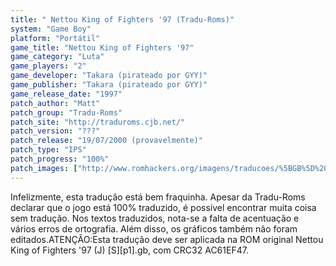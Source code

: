 ```yaml
---
title: " Nettou King of Fighters '97 (Tradu-Roms)"
system: "Game Boy"
platform: "Portátil"
game_title: "Nettou King of Fighters '97"
game_category: "Luta"
game_players: "2"
game_developer: "Takara (pirateado por GYY)"
game_publisher: "Takara (pirateado por GYY)"
game_release_date: "1997"
patch_author: "Matt"
patch_group: "Tradu-Roms"
patch_site: "http://traduroms.cjb.net/"
patch_version: "???"
patch_release: "19/07/2000 (provavelmente)"
patch_type: "IPS"
patch_progress: "100%"
patch_images: ["http://www.romhackers.org/imagens/traducoes/%5BGB%5D%20Nettou%20King%20of%20Fighters%20'97%20-%20Tradu-Roms%20-01.png","http://www.romhackers.org/imagens/traducoes/%5BGB%5D%20Nettou%20King%20of%20Fighters%20'97%20-%20Tradu-Roms%20-02.png","http://www.romhackers.org/imagens/traducoes/%5BGB%5D%20Nettou%20King%20of%20Fighters%20'97%20-%20Tradu-Roms%20-03.png"]
---
```

Infelizmente, esta tradução está bem fraquinha. Apesar da Tradu-Roms declarar que o jogo está 100% traduzido, é possível encontrar muita coisa sem tradução. Nos textos traduzidos, nota-se a falta de acentuação e vários erros de ortografia. Além disso, os gráficos também não foram editados.ATENÇÃO:Esta tradução deve ser aplicada na ROM original Nettou King of Fighters '97 (J) [S][p1].gb, com CRC32 AC61EF47.